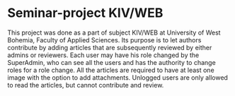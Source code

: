 # Seminar-project KIV/WEB
This project was done as a part of subject KIV/WEB at University of West Bohemia, Faculty of Applied Sciences. Its purpose is to let authors contribute by adding articles that are subsequently reviewed by either admins or reviewers. Each user may have his role changed by the SuperAdmin, who can see all the users and has the authority to change roles for a role change.
All the articles are required to have at least one image with the option to add attachments. Unlogged users are only allowed to read the articles, but cannot contribute and review.
